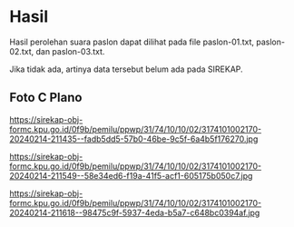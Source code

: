 # Hasil

Hasil perolehan suara paslon dapat dilihat pada file paslon-01.txt, paslon-02.txt, dan paslon-03.txt.

Jika tidak ada, artinya data tersebut belum ada pada SIREKAP.

## Foto C Plano

https://sirekap-obj-formc.kpu.go.id/0f9b/pemilu/ppwp/31/74/10/10/02/3174101002170-20240214-211435--fadb5dd5-57b0-46be-9c5f-6a4b5f176270.jpg

https://sirekap-obj-formc.kpu.go.id/0f9b/pemilu/ppwp/31/74/10/10/02/3174101002170-20240214-211549--58e34ed6-f19a-41f5-acf1-605175b050c7.jpg

https://sirekap-obj-formc.kpu.go.id/0f9b/pemilu/ppwp/31/74/10/10/02/3174101002170-20240214-211618--98475c9f-5937-4eda-b5a7-c648bc0394af.jpg
